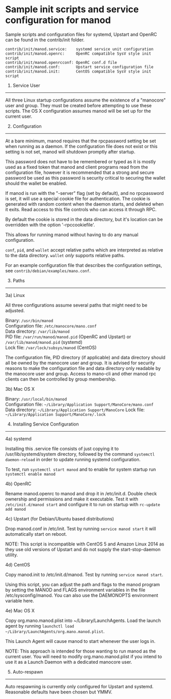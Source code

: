 Sample init scripts and service configuration for manod
==========================================================

Sample scripts and configuration files for systemd, Upstart and OpenRC
can be found in the contrib/init folder.

    contrib/init/manod.service:    systemd service unit configuration
    contrib/init/manod.openrc:     OpenRC compatible SysV style init script
    contrib/init/manod.openrcconf: OpenRC conf.d file
    contrib/init/manod.conf:       Upstart service configuration file
    contrib/init/manod.init:       CentOS compatible SysV style init script

1. Service User
---------------------------------

All three Linux startup configurations assume the existence of a "manocore" user
and group.  They must be created before attempting to use these scripts.
The OS X configuration assumes manod will be set up for the current user.

2. Configuration
---------------------------------

At a bare minimum, manod requires that the rpcpassword setting be set
when running as a daemon.  If the configuration file does not exist or this
setting is not set, manod will shutdown promptly after startup.

This password does not have to be remembered or typed as it is mostly used
as a fixed token that manod and client programs read from the configuration
file, however it is recommended that a strong and secure password be used
as this password is security critical to securing the wallet should the
wallet be enabled.

If manod is run with the "-server" flag (set by default), and no rpcpassword is set,
it will use a special cookie file for authentication. The cookie is generated with random
content when the daemon starts, and deleted when it exits. Read access to this file
controls who can access it through RPC.

By default the cookie is stored in the data directory, but it's location can be overridden
with the option '-rpccookiefile'.

This allows for running manod without having to do any manual configuration.

`conf`, `pid`, and `wallet` accept relative paths which are interpreted as
relative to the data directory. `wallet` *only* supports relative paths.

For an example configuration file that describes the configuration settings,
see `contrib/debian/examples/mano.conf`.

3. Paths
---------------------------------

3a) Linux

All three configurations assume several paths that might need to be adjusted.

Binary:              `/usr/bin/manod`  
Configuration file:  `/etc/manocore/mano.conf`  
Data directory:      `/var/lib/manod`  
PID file:            `/var/run/manod/manod.pid` (OpenRC and Upstart) or `/var/lib/manod/manod.pid` (systemd)  
Lock file:           `/var/lock/subsys/manod` (CentOS)  

The configuration file, PID directory (if applicable) and data directory
should all be owned by the manocore user and group.  It is advised for security
reasons to make the configuration file and data directory only readable by the
manocore user and group.  Access to mano-cli and other manod rpc clients
can then be controlled by group membership.

3b) Mac OS X

Binary:              `/usr/local/bin/manod`  
Configuration file:  `~/Library/Application Support/ManoCore/mano.conf`  
Data directory:      `~/Library/Application Support/ManoCore`
Lock file:           `~/Library/Application Support/ManoCore/.lock`

4. Installing Service Configuration
-----------------------------------

4a) systemd

Installing this .service file consists of just copying it to
/usr/lib/systemd/system directory, followed by the command
`systemctl daemon-reload` in order to update running systemd configuration.

To test, run `systemctl start manod` and to enable for system startup run
`systemctl enable manod`

4b) OpenRC

Rename manod.openrc to manod and drop it in /etc/init.d.  Double
check ownership and permissions and make it executable.  Test it with
`/etc/init.d/manod start` and configure it to run on startup with
`rc-update add manod`

4c) Upstart (for Debian/Ubuntu based distributions)

Drop manod.conf in /etc/init.  Test by running `service manod start`
it will automatically start on reboot.

NOTE: This script is incompatible with CentOS 5 and Amazon Linux 2014 as they
use old versions of Upstart and do not supply the start-stop-daemon utility.

4d) CentOS

Copy manod.init to /etc/init.d/manod. Test by running `service manod start`.

Using this script, you can adjust the path and flags to the manod program by
setting the MANOD and FLAGS environment variables in the file
/etc/sysconfig/manod. You can also use the DAEMONOPTS environment variable here.

4e) Mac OS X

Copy org.mano.manod.plist into ~/Library/LaunchAgents. Load the launch agent by
running `launchctl load ~/Library/LaunchAgents/org.mano.manod.plist`.

This Launch Agent will cause manod to start whenever the user logs in.

NOTE: This approach is intended for those wanting to run manod as the current user.
You will need to modify org.mano.manod.plist if you intend to use it as a
Launch Daemon with a dedicated manocore user.

5. Auto-respawn
-----------------------------------

Auto respawning is currently only configured for Upstart and systemd.
Reasonable defaults have been chosen but YMMV.

